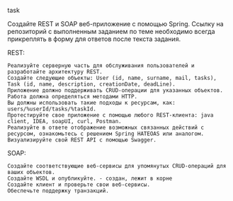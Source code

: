 task

Создайте REST и SOAP веб-приложение с помощью Spring. Ссылку на репозиторий с выполненным заданием по теме необходимо
всегда прикреплять в форму для ответов после текста задания.

REST:

    Реализуйте серверную часть для обслуживания пользователей и разработайте архитектуру REST.
    Создайте следующие объекты: User (id, name, surname, mail, tasks), Task (id, name, description, creationDate, deadLine).
    Приложение должно поддерживать CRUD-операции для указанных объектов.
    Работа должна определяться методами HTTP.
    Вы должны использовать такие подходы к ресурсам, как: users/%userId/tasks/%taskId.
    Протестируйте свое приложение с помощью любого REST-клиента: java client, IDEA, soapUI, curl, Postman.
    Реализуйте в ответе отображение возможных связанных действий с ресурсом, ознакомьтесь с решением Spring HATEOAS или аналогом.
    Визуализируйте свой REST API с помощью Swagger.

SOAP:

    Создайте соответствующие веб-сервисы для упомянутых CRUD-операций для ваших объектов.
    Создайте WSDL и опубликуйте. - создан, лежит в корне
    Создайте клиент и проверьте свои веб-сервисы.
    Обеспечьте поддержку транзакций.
